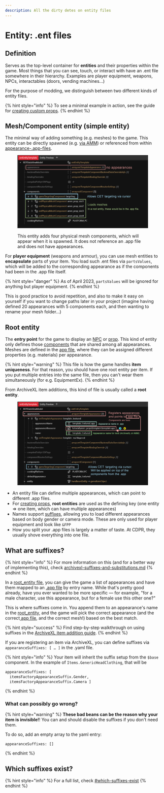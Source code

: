 ```yaml
---
description: All the dirty detes on entity files
---
```


# Entity: .ent files

## Definition

Serves as the top-level container for **entities** and their properties within the game. Most things that you can see, touch, or interact with have an .ent file somewhere in their hierarchy. Examples are player equipment, weapons, NPCs, interactables (doors, vending machines…)

For the purpose of modding, we distinguish between two different kinds of entity files.&#x20;

{% hint style="info" %}
To see a minimal example in action, see the guide for [creating custom props](../../modding-guides/everything-else/custom-props/#entity-file).
{% endhint %}

## Mesh/Component entity (simple entity)

The minimal way of adding something (e.g. meshes) to the game. This entity can be directly spawned (e.g. [via AMM](../../modding-guides/everything-else/custom-props/#without-variants)) or referenced from within[ ](../appearance-.app-files/)[appearance-.app-files](../appearance-.app-files/ "mention").

<figure><img src="../../../.gitbook/assets/mesh_entity.png" alt=""><figcaption><p>This entity adds four physical mesh components, which will appear when it is spawned. It does not reference an .app file and does not have appearances.</p></figcaption></figure>

For **player equipment** (weapons and armour), you can use mesh entities to **encapsulate** parts of your item. You load such .ent files via `partsValues`, which will be added to the corresponding appearance as if the components had been in the .app file itself.&#x20;

{% hint style="danger" %}
As of April 2023, `partsValues` will be ignored for anything but player equipment.
{% endhint %}

This is good practice to avoid repetition, and also to make it easy on yourself if you want to change paths later in your project (imagine having defined 20 appearances with 5 components each, and then wanting to rename your mesh folder…)

## Root entity

The **entry point** for the game to display an [NPC](../../modding-guides/npcs/appearances-change-the-looks.md#the-.ent-file) or [prop](../../modding-guides/everything-else/custom-props/). This kind of entity only defines those [components](../components/) that are shared among all appearances. Meshes are defined in the [app file](../appearance-.app-files/), where they can be assigned different properties (e.g. materials) per appearance.&#x20;

{% hint style="warning" %}
This file is how the game handles **item uniqueness**. For that reason, you should have one root entity per item. If you put multiple entries into the same file, then you can't wear them simultaneously (for e.g. EquipmentEx).
{% endhint %}

From ArchiveXL item additions, this kind of file is usually called a **root entity**.

<figure><img src="../../../.gitbook/assets/root_entity.png" alt=""><figcaption></figcaption></figure>

* An entity file can define multiple appearances, which can point to different .app files.&#x20;
* For [creating props](../../modding-guides/everything-else/custom-props/), **root entities** are used as the defining key (one entity => one item, which can have multiple appearances)
* Names support [suffixes](../../modding-guides/items-equipment/adding-new-items/#suffixes-and-whether-you-need-them), allowing you to load different appearances based on body gender or camera mode. These are only used for player equipment and look like `&FPP`
* How you split your .app files is largely a matter of taste. At CDPR, they usually shove everything into one file.

## What are suffixes?

{% hint style="info" %}
For more information on this (and for a better way of implementing this), check [archivexl-suffixes-and-substitutions.md](../../core-mods-explained/archivexl/archivexl-suffixes-and-substitutions.md "mention")
{% endhint %}

In a [root\_entity file](./#root-entity), you can give the game a list of appearances and have them mapped to an [.app file](broken-reference) by entry name. While that's pretty good already, have you ever wanted to be more specific — for example, "for a male character, use this appearance, but for a female use this other one?"

This is where suffixes come in. You append them to an appearance's name in the [root\_entity](./#root-entity), and the game will pick the correct appearance (and the correct[ app file](../appearance-.app-files/), and the correct mesh!) based on the best match.

{% hint style="success" %}
Find  step-by-step walkthrough on using suffixes in the [ArchiveXL item addition guide](../../modding-guides/items-equipment/adding-new-items/#adding-a-male-instance).
{% endhint %}

If you are registering an item via ArchiveXL, you can define suffixes via  `appearanceSuffixes: [ … ]` in the .yaml file.

{% hint style="info" %}
Your item will inherit the suffix setup from the `$base` component. In the example of `Items.GenericHeadClothing`, that will be

```
appearanceSuffixes: [ 
  itemsFactoryAppearanceSuffix.Gender, 
  itemsFactoryAppearanceSuffix.Camera ]  
```
{% endhint %}

### What can possibly go wrong?

{% hint style="warning" %}
**These bad beans can be the reason why your item is invisible!**! You can and should disable the suffixes if you don't need them.

To do so, add an empty array to the yaml entry:

```
appearanceSuffixes: []
```
{% endhint %}

## Which suffixes exist?

{% hint style="info" %}
For a full list, check [#which-suffixes-exist](../../core-mods-explained/archivexl/archivexl-suffixes-and-substitutions.md#which-suffixes-exist "mention")
{% endhint %}
